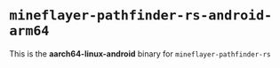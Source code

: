 # `mineflayer-pathfinder-rs-android-arm64`

This is the **aarch64-linux-android** binary for `mineflayer-pathfinder-rs`
